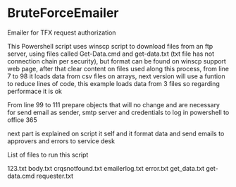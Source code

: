 # BruteForceEmailer
Emailer for TFX request authorization

This Powershell script uses winscp script to download files from an ftp server, using files called Get-Data.cmd and get-data.txt (txt file has not connection chain per security),
but format can be found on winscp support web page, after that clear content on files used along this process, from line 7 to 98 it loads data from csv files on arrays, 
next version will use a funtion to reduce lines of code, this example loads data from 3 files so regarding performace it is ok

From line 99 to 111 prepare objects that will no change and are necessary for send email as sender, smtp server and credentials to log in powershell to office 365

next part is explained on script it self and it format data and send emails to approvers and errors to service desk 

List of files to run this script


123.txt
body.txt
crqsnotfound.txt
emailerlog.txt
error.txt
get_data.txt
get-data.cmd
requester.txt
